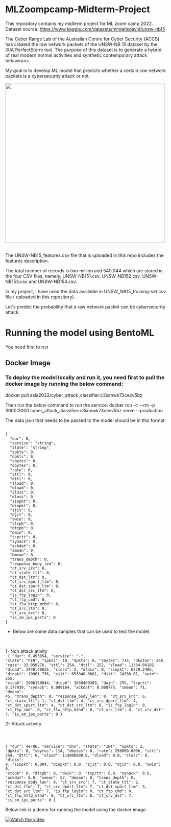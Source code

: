 # MLZoompcamp-Midterm-Project
This repository contains my midterm project for ML zoom camp 2022. 
Dataset source: https://www.kaggle.com/datasets/mrwellsdavid/unsw-nb15 

The Cyber Range Lab of the Australian Centre for Cyber Security (ACCS) has created the raw network packets of the UNSW-NB 15 dataset by the IXIA PerfectStorm tool. The purpose of this dataset is to generate a hybrid of real modern normal activities and synthetic contemporary attack behaviours.

My goal is to develop ML model that predicts whether a certain raw network packets is a cybersecurity attack or not. 
<div>
<img src="https://www.cuinsight.com/wp-content/uploads/2022/04/bigstock-Hacker-In-Binary-Code-Digital-449899955.jpg" width="500"/>
</div>
<br>

The UNSW-NB15_features.csv file that is uploaded in this repo includes the features description.

The total number of records is two million and 540,044 which are stored in the four CSV files, namely, UNSW-NB151.csv, UNSW-NB152.csv, UNSW-NB153.csv and UNSW-NB154.csv.

In my project, I have used the data available in UNSW_NB15_training-set.csv file ( uploaded in this repository). 

Let's predict the probability that a raw network packet can be cybersecurity attack.
<br>

# Running the model using BentoML

You need first to run 


## Docker Image
### To deploy the model locally and run it, you need first to pull the docker image by running the below command:
docker pull asia2022/cyber_attack_classifier:c3ixmwk73cecv5bz

Then run the below command to run the service:
docker run -it --rm -p 3000:3000 cyber_attack_classifier:c3ixmwk73cecv5bz serve --production

The data json that needs to be passed to the model should be in this format:

<code>
{
  "dur": 0,
  "service": "string",
  "state": "string",
  "spkts": 0,
  "dpkts": 0,
  "sbytes": 0,
  "dbytes": 0,
  "rate": 0,
  "sttl": 0,
  "dttl": 0,
  "sload": 0,
  "dload": 0,
  "sloss": 0,
  "dloss": 0,
  "sinpkt": 0,
  "dinpkt": 0,
  "sjit": 0,
  "djit": 0,
  "swin": 0,
  "stcpb": 0,
  "dtcpb": 0,
  "dwin": 0,
  "tcprtt": 0,
  "synack": 0,
  "ackdat": 0,
  "smean": 0,
  "dmean": 0,
  "trans_depth": 0,
  "response_body_len": 0,
  "ct_srv_src": 0,
  "ct_state_ttl": 0,
  "ct_dst_ltm": 0,
  "ct_src_dport_ltm": 0,
  "ct_dst_sport_ltm": 0,
  "ct_dst_src_ltm": 0,
  "is_ftp_login": 0,
  "ct_ftp_cmd": 0,
  "ct_flw_http_mthd": 0,
  "ct_src_ltm": 0,
  "ct_srv_dst": 0,
  "is_sm_ips_ports": 0
}
</code>

- Below are some data samples that can be used to test the model:
<br>

1- Non attack ativity
<br>
<code>
{
  "dur": 0.453854,
  "service": "-",
  "state": "FIN",
  "spkts": 10,
  "dpkts": 6,
  "sbytes": 714,
  "dbytes": 268,
  "rate": 33.050276,
  "sttl": 254,
  "dttl": 252,
  "sload": 11334.04102,
  "dload": 3948.40625,
  "sloss": 2,
  "dloss": 0,
  "sinpkt": 6578.2406,
  "dinpkt": 10961.736,
  "sjit": 653840.0681,
  "djit": 24336.61,
  "swin": 255,
  "stcpb": 2906150044,
  "dtcpb": 3830409389,
  "dwin": 255,
  "tcprtt": 0.177939,
  "synack": 0.089164,
  "ackdat": 0.088775,
  "smean": 71,
  "dmean": 45,
  "trans_depth": 0,
  "response_body_len": 0,
  "ct_srv_src": 6,
  "ct_state_ttl": 1,
  "ct_dst_ltm": 4,
  "ct_src_dport_ltm": 4,
  "ct_dst_sport_ltm": 4,
  "ct_dst_src_ltm": 6,
  "is_ftp_login": 0,
  "ct_ftp_cmd": 0,
  "ct_flw_http_mthd": 0,
  "ct_src_ltm": 4,
  "ct_srv_dst": 7,
  "is_sm_ips_ports": 0
}
</code>
<br>


2- Attack activity 
<br>

<code>

{
  "dur": 4e-06,
  "service": "dns",
  "state": "INT",
  "spkts": 2,
  "dpkts": 0,
  "sbytes": 114,
  "dbytes": 0,
  "rate": 250000.0006,
  "sttl": 254,
  "dttl": 0,
  "sload": 114000000.0,
  "dload": 0.0,
  "sloss": 0,
  "dloss": 0,
  "sinpkt": 0.004,
  "dinpkt": 0.0,
  "sjit": 0.0,
  "djit": 0.0,
  "swin": 0,
  "stcpb": 0,
  "dtcpb": 0,
  "dwin": 0,
  "tcprtt": 0.0,
  "synack": 0.0,
  "ackdat": 0.0,
  "smean": 57,
  "dmean": 0,
  "trans_depth": 0,
  "response_body_len": 0,
  "ct_srv_src": 7,
  "ct_state_ttl": 2,
  "ct_dst_ltm": 7,
  "ct_src_dport_ltm": 7,
  "ct_dst_sport_ltm": 3,
  "ct_dst_src_ltm": 7,
  "is_ftp_login": 0,
  "ct_ftp_cmd": 0,
  "ct_flw_http_mthd": 0,
  "ct_src_ltm": 8,
  "ct_srv_dst": 7,
  "is_sm_ips_ports": 0
}
</code>

Below link is a demo for running the model using the docker image.


[![Watch the video](https://i.imgur.com/vKb2F1B.png)](https://youtu.be/mN3jBV4ABLA)
